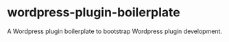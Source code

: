 # wordpress-plugin-boilerplate
A Wordpress plugin boilerplate to bootstrap Wordpress plugin development.

